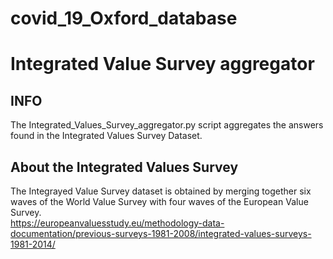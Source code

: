 # covid_19_Oxford_database
# Integrated Value Survey aggregator

## INFO

The Integrated_Values_Survey_aggregator.py script aggregates the answers found in the Integrated Values Survey Dataset.

## About the Integrated Values Survey
The Integrayed Value Survey dataset is obtained by merging together six waves of the World Value Survey with four waves of the European Value Survey.\
https://europeanvaluesstudy.eu/methodology-data-documentation/previous-surveys-1981-2008/integrated-values-surveys-1981-2014/
 
